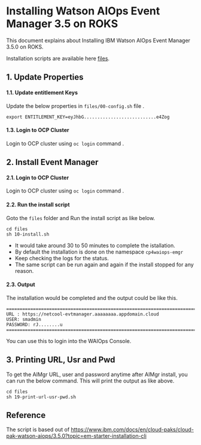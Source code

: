 # Installing Watson AIOps Event Manager 3.5 on ROKS 

This document explains about Installing IBM Watson AIOps Event Manager 3.5.0 on ROKS.

Installation scripts are available here [files](./files).


## 1. Update Properties

#### 1.1. Update entitlement Keys

Update the below properties in `files/00-config.sh` file .

```
export ENTITLEMENT_KEY=eyJhbG...........................e4Zog
```

#### 1.3. Login to OCP Cluster

Login to OCP cluster using  `oc login` command .


## 2. Install Event Manager

#### 2.1. Login to OCP Cluster

Login to OCP cluster using  `oc login` command .

#### 2.2. Run the install script

Goto the `files` folder and Run the install script as like below.

```
cd files
sh 10-install.sh
```

- It would take around 30 to 50 minutes to complete the istallation. 
- By default the installation is done on the namespace `cp4waiops-emgr`
- Keep checking the logs for the status. 
- The same script can be run again and again if the install stopped for any reason.

#### 2.3. Output
 
The installation would be completed and the output could be like this.

```
=====================================================================================================
URL : https://netcool-evtmanager.aaaaaaaa.appdomain.cloud
USER: smadmin
PASSWORD: rJ........u
=====================================================================================================
```

You can use this to login into the WAIOps Console.

## 3. Printing URL, Usr and Pwd

To get the AIMgr URL, user and password anytime after AIMgr install, you can run the below command. This will print the output as like above.

```
cd files
sh 19-print-url-usr-pwd.sh
```

## Reference

The script is based out of https://www.ibm.com/docs/en/cloud-paks/cloud-pak-watson-aiops/3.5.0?topic=em-starter-installation-cli